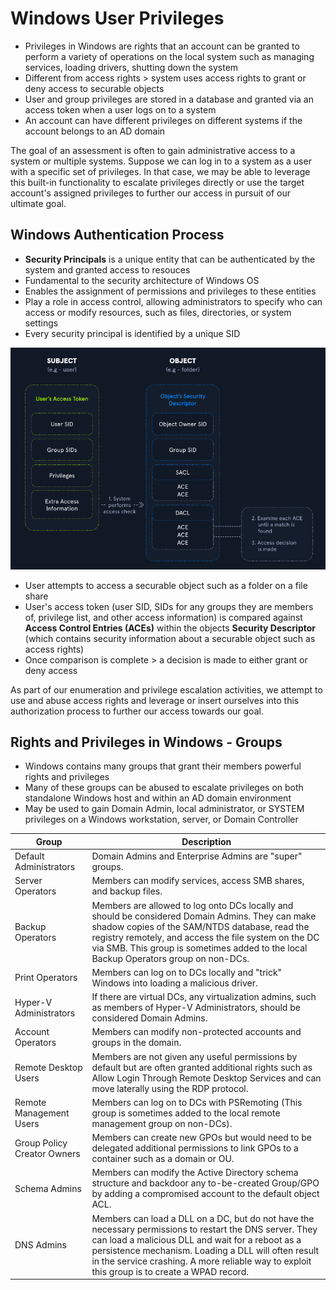 # Windows User Privileges
* Privileges in Windows are rights that an account can be granted to perform a variety of operations on the local system such as managing services, loading drivers, shutting down the system
* Different from access rights > system uses access rights to grant or deny access to securable objects
* User and group privileges are stored in a database and granted via an access token when a user logs on to a system
* An account can have different privileges on different systems if the account belongs to an AD domain

The goal of an assessment is often to gain administrative access to a system or multiple systems. Suppose we can log in to a system as a user with a specific set of privileges. In that case, we may be able to leverage this built-in functionality to escalate privileges directly or use the target account's assigned privileges to further our access in pursuit of our ultimate goal.

## Windows Authentication Process
* **Security Principals** is a unique entity that can be authenticated by the system and granted access to resouces
* Fundamental to the security architecture of Windows OS
* Enables the assignment of permissions and privileges to these entities
* Play a role in access control, allowing administrators to specify who can access or modify resources, such as files, directories, or system settings
* Every security principal is identified by a unique SID

![alt text](<../../Images/Windows Auth Process.png>)

* User attempts to access a securable object such as a folder on a file share
* User's access token (user SID, SIDs for any groups they are members of, privilege list, and other access information) is compared against **Access Control Entries (ACEs)** within the objects **Security Descriptor** (which contains security information about a securable object such as access rights)
* Once comparison is complete > a decision is made to either grant or deny access

As part of our enumeration and privilege escalation activities, we attempt to use and abuse access rights and leverage or insert ourselves into this authorization process to further our access towards our goal.

## Rights and Privileges in Windows - Groups
* Windows contains many groups that grant their members powerful rights and privileges
* Many of these groups can be abused to escalate privileges on both standalone Windows host and within an AD domain environment
* May be used to gain Domain Admin, local administrator, or SYSTEM privileges on a Windows workstation, server, or Domain Controller

| Group                     | Description                                                                                                                   |
|---------------------------|-------------------------------------------------------------------------------------------------------------------------------|
| Default Administrators    | Domain Admins and Enterprise Admins are "super" groups.                                                                       |
| Server Operators          | Members can modify services, access SMB shares, and backup files.                                                             |
| Backup Operators          | Members are allowed to log onto DCs locally and should be considered Domain Admins. They can make shadow copies of the SAM/NTDS database, read the registry remotely, and access the file system on the DC via SMB. This group is sometimes added to the local Backup Operators group on non-DCs. |
| Print Operators           | Members can log on to DCs locally and "trick" Windows into loading a malicious driver.                                        |
| Hyper-V Administrators    | If there are virtual DCs, any virtualization admins, such as members of Hyper-V Administrators, should be considered Domain Admins.                                                         |
| Account Operators         | Members can modify non-protected accounts and groups in the domain.                                                            |
| Remote Desktop Users      | Members are not given any useful permissions by default but are often granted additional rights such as Allow Login Through Remote Desktop Services and can move laterally using the RDP protocol. |
| Remote Management Users   | Members can log on to DCs with PSRemoting (This group is sometimes added to the local remote management group on non-DCs).  |
| Group Policy Creator Owners | Members can create new GPOs but would need to be delegated additional permissions to link GPOs to a container such as a domain or OU.                                                                 |
| Schema Admins             | Members can modify the Active Directory schema structure and backdoor any to-be-created Group/GPO by adding a compromised account to the default object ACL.                                      |
| DNS Admins                | Members can load a DLL on a DC, but do not have the necessary permissions to restart the DNS server. They can load a malicious DLL and wait for a reboot as a persistence mechanism. Loading a DLL will often result in the service crashing. A more reliable way to exploit this group is to create a WPAD record.        |
